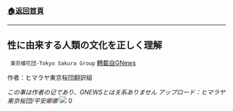 ###  [:house:返回首頁](https://github.com/ourhimalayas/txt)
---


## 性に由来する人類の文化を正しく理解
` 東京櫻花団-Tokyo Sakura Group` [轉載自GNews](https://gnews.org/1535636/)

作者：ヒマラヤ東京桜団翻訳組

*この事は作者の记であり、GNEWSとは关系ありません
アップロード：ヒマラヤ東京桜団/平安卿卿*
![](https://assets.gnews.org/wp-content/uploads/2021/09/image0-1-12.jpg)
0
